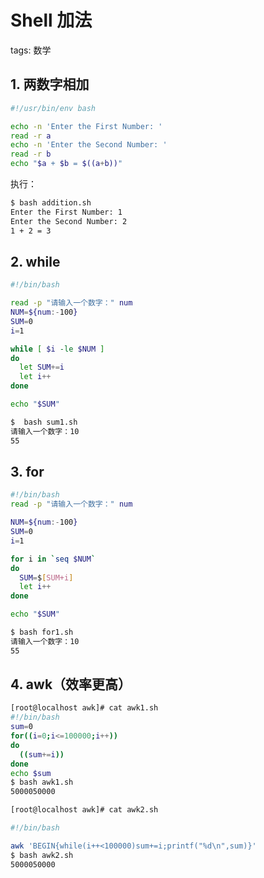 #  Shell 加法
tags: 数学

##  1. 两数字相加
```bash
#!/usr/bin/env bash

echo -n 'Enter the First Number: '
read -r a
echo -n 'Enter the Second Number: '
read -r b
echo "$a + $b = $((a+b))"
```
执行：

```bash
$ bash addition.sh
Enter the First Number: 1
Enter the Second Number: 2
1 + 2 = 3
```

## 2. while

```bash
#!/bin/bash

read -p "请输入一个数字：" num
NUM=${num:-100}
SUM=0
i=1

while [ $i -le $NUM ]
do
  let SUM+=i
  let i++
done

echo "$SUM"
```


```bash
$  bash sum1.sh 
请输入一个数字：10
55
```






## 3. for

```bash
#!/bin/bash
read -p "请输入一个数字：" num

NUM=${num:-100}
SUM=0
i=1

for i in `seq $NUM`
do
  SUM=$[SUM+i]
  let i++
done

echo "$SUM"
```

```bash
$ bash for1.sh
请输入一个数字：10
55
```




## 4. awk（效率更高）

```bash
[root@localhost awk]# cat awk1.sh
#!/bin/bash
sum=0
for((i=0;i<=100000;i++))
do
  ((sum+=i))
done
echo $sum
$ bash awk1.sh
5000050000
```

```bash
[root@localhost awk]# cat awk2.sh

#!/bin/bash

awk 'BEGIN{while(i++<100000)sum+=i;printf("%d\n",sum)}'
$ bash awk2.sh
5000050000
```


